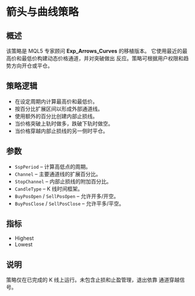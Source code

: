 # 箭头与曲线策略

## 概述
该策略是 MQL5 专家顾问 **Exp_Arrows_Curves** 的移植版本。
它使用最近的最高价和最低价构建动态价格通道，并对突破做出
反应。策略可根据用户权限和趋势方向开仓或平仓。

## 策略逻辑
- 在设定周期内计算最高价和最低价。
- 按百分比扩展区间以形成外部通道线。
- 使用额外的百分比创建内部止损线。
- 当价格突破上轨时做多，跌破下轨时做空。
- 当价格穿越内部止损线的另一侧时平仓。

## 参数
- `SspPeriod` – 计算高低点的周期。
- `Channel` – 主要通道线的扩展百分比。
- `StopChannel` – 内部止损线的附加百分比。
- `CandleType` – K 线时间框架。
- `BuyPosOpen` / `SellPosOpen` – 允许开多/开空。
- `BuyPosClose` / `SellPosClose` – 允许平多/平空。

## 指标
- Highest
- Lowest

## 说明
策略仅在已完成的 K 线上运行。未包含止损和止盈管理，退出依靠
通道穿越信号。
